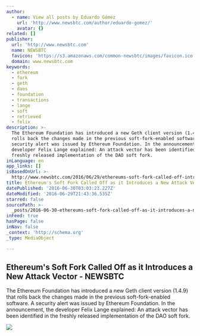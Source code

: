 ```yaml
---
author:
  - name: View all posts by Eduardo Gómez
    url: 'http://www.newsbtc.com/author/eduardo-gomez/'
    avatar: {}
related: []
publisher:
  url: 'http://www.newsbtc.com'
  name: NEWSBTC
  favicon: 'https://s3.amazonaws.com/common-newsbtc/images/favicon.ico'
  domain: www.newsbtc.com
keywords:
  - ethereum
  - fork
  - geth
  - daos
  - foundation
  - transactions
  - lange
  - soft
  - retrieved
  - felix
description: >-
  The Ethereum Foundation has introduced a new Geth client version (1.4.9) that
  rolls back the changes made in the previous soft-fork-enabled software. A
  security alert was issued by Ethereum Foundation. In the announcement, the
  developer Felix Lange explained: An attack vector has been identified in the
  freshly released implementation of the DAO soft fork.
inLanguage: en
app_links: []
isBasedOnUrl: >-
  http://www.newsbtc.com/2016/06/29/ethereums-soft-fork-called-off-introduces-new-attack-vector/
title: Ethereum's Soft Fork Called Off as it Introduces a New Attack Vector - NEWSBTC
datePublished: '2016-06-30T03:03:23.227Z'
dateModified: '2016-06-29T21:43:36.535Z'
starred: false
sourcePath: >-
  _posts/2016-06-30-ethereums-soft-fork-called-off-as-it-introduces-a-new-attac.md
inFeed: true
hasPage: false
inNav: false
_context: 'http://schema.org'
_type: MediaObject

---
```

<article style=""><h1>Ethereum's Soft Fork Called Off as it Introduces a New Attack Vector - NEWSBTC</h1><p>The Ethereum Foundation has introduced a new Geth client version (1.4.9) that rolls back the changes made in the previous soft-fork-enabled software. A security alert was issued by Ethereum Foundation. In the announcement, the developer Felix Lange explained: An attack vector has been identified in the freshly released implementation of the DAO soft fork.</p><img src="http://s3.amazonaws.com/main-newsbtc-images/2016/06/29222818/Ethereum-homestead-background-8.jpg" /></article>